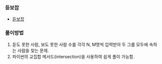 ### 듣보잡
- [듣보잡](https://www.acmicpc.net/problem/1764)
### 풀이방법
1. 듣도 못한 사람, 보도 못한 사람 수를 각각 N, M명씩 입력받아 두 그룹 모두에 속하는 사람을 찾는 문제.
2. 파이썬의 교집합 메서드(intersection)을 사용하여 쉽게 풀이 가능함.